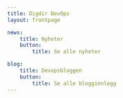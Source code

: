 ```yaml
---
title: Digdir DevOps
layout: frontpage

news:
    title: Nyheter
    button:
        title: Se alle nyheter

blog:
    title: Devopsbloggen
    button:
        title: Se alle blogginnlegg
---
```


